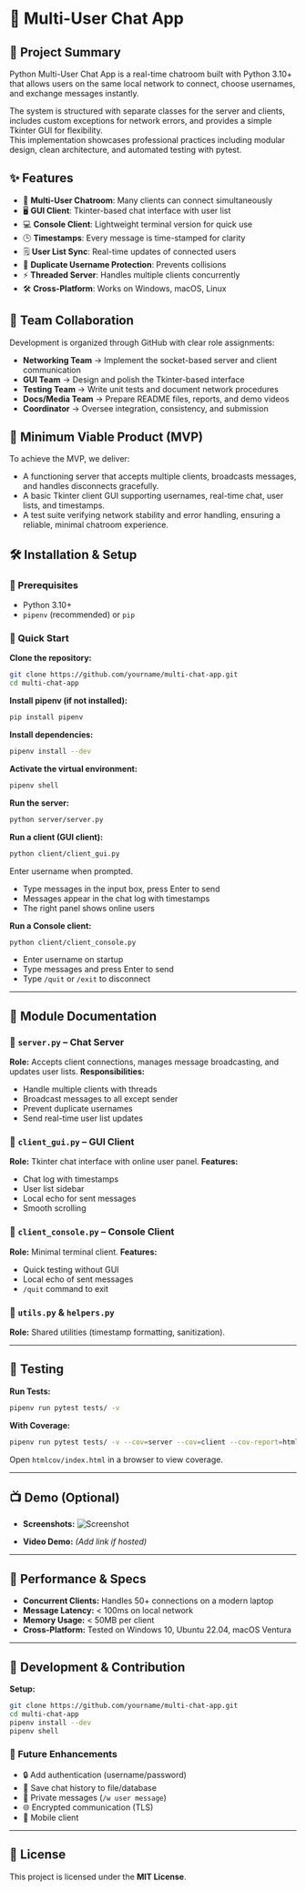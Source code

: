 # 💬 Multi-User Chat App

## 📖 Project Summary

Python Multi-User Chat App is a real-time chatroom built with Python 3.10+ that allows users on the same local network to connect, choose usernames, and exchange messages instantly.  

The system is structured with separate classes for the server and clients, includes custom exceptions for network errors, and provides a simple Tkinter GUI for flexibility.  
This implementation showcases professional practices including modular design, clean architecture, and automated testing with pytest.



## ✨ Features

- 👥 **Multi-User Chatroom**: Many clients can connect simultaneously  
- 🖥️ **GUI Client**: Tkinter-based chat interface with user list  
- 💻 **Console Client**: Lightweight terminal version for quick use  
- 🕒 **Timestamps**: Every message is time-stamped for clarity  
- 🗒️ **User List Sync**: Real-time updates of connected users  
- 🚫 **Duplicate Username Protection**: Prevents collisions  
- ⚡ **Threaded Server**: Handles multiple clients concurrently  
- 🛠️ **Cross-Platform**: Works on Windows, macOS, Linux  



## 👥 Team Collaboration

Development is organized through GitHub with clear role assignments:

- **Networking Team** → Implement the socket-based server and client communication  
- **GUI Team** → Design and polish the Tkinter-based interface  
- **Testing Team** → Write unit tests and document network procedures  
- **Docs/Media Team** → Prepare README files, reports, and demo videos  
- **Coordinator** → Oversee integration, consistency, and submission  



## 🎯 Minimum Viable Product (MVP)

To achieve the MVP, we deliver:

- A functioning server that accepts multiple clients, broadcasts messages, and handles disconnects gracefully.  
- A basic Tkinter client GUI supporting usernames, real-time chat, user lists, and timestamps.  
- A test suite verifying network stability and error handling, ensuring a reliable, minimal chatroom experience.  



## 🛠️ Installation & Setup

### 📌 Prerequisites
- Python 3.10+  
- `pipenv` (recommended) or `pip`  

### 🚀 Quick Start

**Clone the repository:**
```bash
git clone https://github.com/yourname/multi-chat-app.git
cd multi-chat-app
````

**Install pipenv (if not installed):**

```bash
pip install pipenv
```

**Install dependencies:**

```bash
pipenv install --dev
```

**Activate the virtual environment:**

```bash
pipenv shell
```

**Run the server:**

```bash
python server/server.py
```

**Run a client (GUI client):**

```bash
python client/client_gui.py
```

Enter username when prompted.

* Type messages in the input box, press Enter to send
* Messages appear in the chat log with timestamps
* The right panel shows online users

**Run a Console client:**

```bash
python client/client_console.py
```

* Enter username on startup
* Type messages and press Enter to send
* Type `/quit` or `/exit` to disconnect

---

## 🧩 Module Documentation

### 🔹 `server.py` – Chat Server

**Role:** Accepts client connections, manages message broadcasting, and updates user lists.
**Responsibilities:**

* Handle multiple clients with threads
* Broadcast messages to all except sender
* Prevent duplicate usernames
* Send real-time user list updates

### 🔹 `client_gui.py` – GUI Client

**Role:** Tkinter chat interface with online user panel.
**Features:**

* Chat log with timestamps
* User list sidebar
* Local echo for sent messages
* Smooth scrolling

### 🔹 `client_console.py` – Console Client

**Role:** Minimal terminal client.
**Features:**

* Quick testing without GUI
* Local echo of sent messages
* `/quit` command to exit

### 🔹 `utils.py` & `helpers.py`

**Role:** Shared utilities (timestamp formatting, sanitization).

---

## 🧪 Testing

**Run Tests:**

```bash
pipenv run pytest tests/ -v
```

**With Coverage:**

```bash
pipenv run pytest tests/ -v --cov=server --cov=client --cov-report=html
```

Open `htmlcov/index.html` in a browser to view coverage.

---

## 📺 Demo (Optional)

* **Screenshots:**
![Screenshot](https://github.com/user-attachments/assets/a37a9024-0294-4549-a2ba-cbcfc7cb4442)


* **Video Demo:** *(Add link if hosted)*

---

## 🚀 Performance & Specs

* **Concurrent Clients:** Handles 50+ connections on a modern laptop
* **Message Latency:** < 100ms on local network
* **Memory Usage:** < 50MB per client
* **Cross-Platform:** Tested on Windows 10, Ubuntu 22.04, macOS Ventura

---

## 🔧 Development & Contribution

**Setup:**

```bash
git clone https://github.com/yourname/multi-chat-app.git
cd multi-chat-app
pipenv install --dev
pipenv shell
```

### 🌟 Future Enhancements

* 🔒 Add authentication (username/password)
* 📜 Save chat history to file/database
* 💬 Private messages (`/w user message`)
* 🌐 Encrypted communication (TLS)
* 📱 Mobile client

---

## 📄 License

This project is licensed under the **MIT License**.

```


